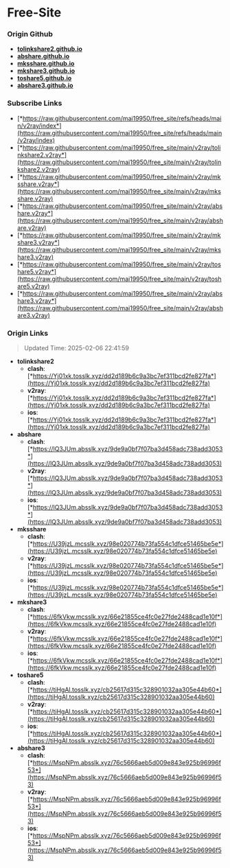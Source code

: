 # Free-Site

### Origin Github

- [**tolinkshare2.github.io**](https://github.com/tolinkshare2/tolinkshare2.github.io)
- [**abshare.github.io**](https://github.com/abshare/abshare.github.io)
- [**mksshare.github.io**](https://github.com/mksshare/mksshare.github.io)
- [**mkshare3.github.io**](https://github.com/mkshare3/mkshare3.github.io)
- [**toshare5.github.io**](https://github.com/toshare5/toshare5.github.io)
- [**abshare3.github.io**](https://github.com/abshare3/abshare3.github.io)

### Subscribe Links

- [*https://raw.githubusercontent.com/mai19950/free_site/refs/heads/main/v2ray/index*](https://raw.githubusercontent.com/mai19950/free_site/refs/heads/main/v2ray/index)
- [*https://raw.githubusercontent.com/mai19950/free_site/main/v2ray/tolinkshare2.v2ray*](https://raw.githubusercontent.com/mai19950/free_site/main/v2ray/tolinkshare2.v2ray)
- [*https://raw.githubusercontent.com/mai19950/free_site/main/v2ray/mksshare.v2ray*](https://raw.githubusercontent.com/mai19950/free_site/main/v2ray/mksshare.v2ray)
- [*https://raw.githubusercontent.com/mai19950/free_site/main/v2ray/abshare.v2ray*](https://raw.githubusercontent.com/mai19950/free_site/main/v2ray/abshare.v2ray)
- [*https://raw.githubusercontent.com/mai19950/free_site/main/v2ray/mkshare3.v2ray*](https://raw.githubusercontent.com/mai19950/free_site/main/v2ray/mkshare3.v2ray)
- [*https://raw.githubusercontent.com/mai19950/free_site/main/v2ray/toshare5.v2ray*](https://raw.githubusercontent.com/mai19950/free_site/main/v2ray/toshare5.v2ray)
- [*https://raw.githubusercontent.com/mai19950/free_site/main/v2ray/abshare3.v2ray*](https://raw.githubusercontent.com/mai19950/free_site/main/v2ray/abshare3.v2ray)

### Origin Links

> Updated Time: 2025-02-06 22:41:59

- **tolinkshare2**
  - **clash**: [*https://Yj01xk.tosslk.xyz/dd2d189b6c9a3bc7ef311bcd2fe827fa*](https://Yj01xk.tosslk.xyz/dd2d189b6c9a3bc7ef311bcd2fe827fa)
  - **v2ray**: [*https://Yj01xk.tosslk.xyz/dd2d189b6c9a3bc7ef311bcd2fe827fa*](https://Yj01xk.tosslk.xyz/dd2d189b6c9a3bc7ef311bcd2fe827fa)
  - **ios**: [*https://Yj01xk.tosslk.xyz/dd2d189b6c9a3bc7ef311bcd2fe827fa*](https://Yj01xk.tosslk.xyz/dd2d189b6c9a3bc7ef311bcd2fe827fa)
- **abshare**
  - **clash**: [*https://lQ3JUm.absslk.xyz/9de9a0bf7f07ba3d458adc738add3053*](https://lQ3JUm.absslk.xyz/9de9a0bf7f07ba3d458adc738add3053)
  - **v2ray**: [*https://lQ3JUm.absslk.xyz/9de9a0bf7f07ba3d458adc738add3053*](https://lQ3JUm.absslk.xyz/9de9a0bf7f07ba3d458adc738add3053)
  - **ios**: [*https://lQ3JUm.absslk.xyz/9de9a0bf7f07ba3d458adc738add3053*](https://lQ3JUm.absslk.xyz/9de9a0bf7f07ba3d458adc738add3053)
- **mksshare**
  - **clash**: [*https://U39jzL.mcsslk.xyz/98e020774b73fa554c1dfce51465be5e*](https://U39jzL.mcsslk.xyz/98e020774b73fa554c1dfce51465be5e)
  - **v2ray**: [*https://U39jzL.mcsslk.xyz/98e020774b73fa554c1dfce51465be5e*](https://U39jzL.mcsslk.xyz/98e020774b73fa554c1dfce51465be5e)
  - **ios**: [*https://U39jzL.mcsslk.xyz/98e020774b73fa554c1dfce51465be5e*](https://U39jzL.mcsslk.xyz/98e020774b73fa554c1dfce51465be5e)
- **mkshare3**
  - **clash**: [*https://6fkVkw.mcsslk.xyz/66e21855ce4fc0e27fde2488cad1e10f*](https://6fkVkw.mcsslk.xyz/66e21855ce4fc0e27fde2488cad1e10f)
  - **v2ray**: [*https://6fkVkw.mcsslk.xyz/66e21855ce4fc0e27fde2488cad1e10f*](https://6fkVkw.mcsslk.xyz/66e21855ce4fc0e27fde2488cad1e10f)
  - **ios**: [*https://6fkVkw.mcsslk.xyz/66e21855ce4fc0e27fde2488cad1e10f*](https://6fkVkw.mcsslk.xyz/66e21855ce4fc0e27fde2488cad1e10f)
- **toshare5**
  - **clash**: [*https://tiHgAl.tosslk.xyz/cb25617d315c328901032aa305e44b60*](https://tiHgAl.tosslk.xyz/cb25617d315c328901032aa305e44b60)
  - **v2ray**: [*https://tiHgAl.tosslk.xyz/cb25617d315c328901032aa305e44b60*](https://tiHgAl.tosslk.xyz/cb25617d315c328901032aa305e44b60)
  - **ios**: [*https://tiHgAl.tosslk.xyz/cb25617d315c328901032aa305e44b60*](https://tiHgAl.tosslk.xyz/cb25617d315c328901032aa305e44b60)
- **abshare3**
  - **clash**: [*https://MspNPm.absslk.xyz/76c5666aeb5d009e843e925b96996f53*](https://MspNPm.absslk.xyz/76c5666aeb5d009e843e925b96996f53)
  - **v2ray**: [*https://MspNPm.absslk.xyz/76c5666aeb5d009e843e925b96996f53*](https://MspNPm.absslk.xyz/76c5666aeb5d009e843e925b96996f53)
  - **ios**: [*https://MspNPm.absslk.xyz/76c5666aeb5d009e843e925b96996f53*](https://MspNPm.absslk.xyz/76c5666aeb5d009e843e925b96996f53)

